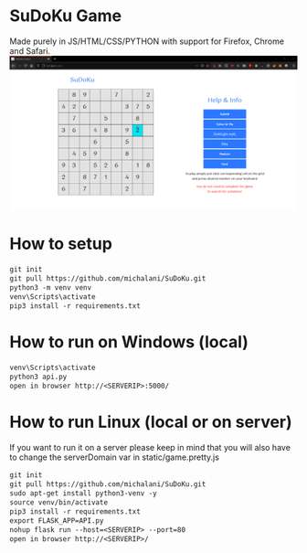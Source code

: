 # SuDoKu Game
Made purely in JS/HTML/CSS/PYTHON with support for Firefox, Chrome and Safari.
![](showcase.gif)

# How to setup
```
git init
git pull https://github.com/michalani/SuDoKu.git
python3 -m venv venv
venv\Scripts\activate
pip3 install -r requirements.txt
```

# How to run on Windows (local)
```
venv\Scripts\activate
python3 api.py
open in browser http://<SERVERIP>:5000/
```
# How to run Linux (local or on server)
If you want to run it on a server please keep in mind that you will also have to change the serverDomain var in static/game.pretty.js 
```
git init
git pull https://github.com/michalani/SuDoKu.git
sudo apt-get install python3-venv -y
source venv/bin/activate
pip3 install -r requirements.txt
export FLASK_APP=API.py
nohup flask run --host=<SERVERIP> --port=80
open in browser http://<SERVERIP>/
```